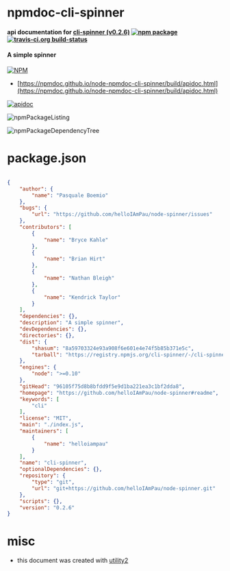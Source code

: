 # npmdoc-cli-spinner

#### api documentation for  [cli-spinner (v0.2.6)](https://github.com/helloIAmPau/node-spinner#readme)  [![npm package](https://img.shields.io/npm/v/npmdoc-cli-spinner.svg?style=flat-square)](https://www.npmjs.org/package/npmdoc-cli-spinner) [![travis-ci.org build-status](https://api.travis-ci.org/npmdoc/node-npmdoc-cli-spinner.svg)](https://travis-ci.org/npmdoc/node-npmdoc-cli-spinner)

#### A simple spinner

[![NPM](https://nodei.co/npm/cli-spinner.png?downloads=true&downloadRank=true&stars=true)](https://www.npmjs.com/package/cli-spinner)

- [https://npmdoc.github.io/node-npmdoc-cli-spinner/build/apidoc.html](https://npmdoc.github.io/node-npmdoc-cli-spinner/build/apidoc.html)

[![apidoc](https://npmdoc.github.io/node-npmdoc-cli-spinner/build/screenCapture.buildCi.browser.%252Ftmp%252Fbuild%252Fapidoc.html.png)](https://npmdoc.github.io/node-npmdoc-cli-spinner/build/apidoc.html)

![npmPackageListing](https://npmdoc.github.io/node-npmdoc-cli-spinner/build/screenCapture.npmPackageListing.svg)

![npmPackageDependencyTree](https://npmdoc.github.io/node-npmdoc-cli-spinner/build/screenCapture.npmPackageDependencyTree.svg)



# package.json

```json

{
    "author": {
        "name": "Pasquale Boemio"
    },
    "bugs": {
        "url": "https://github.com/helloIAmPau/node-spinner/issues"
    },
    "contributors": [
        {
            "name": "Bryce Kahle"
        },
        {
            "name": "Brian Hirt"
        },
        {
            "name": "Nathan Bleigh"
        },
        {
            "name": "Kendrick Taylor"
        }
    ],
    "dependencies": {},
    "description": "A simple spinner",
    "devDependencies": {},
    "directories": {},
    "dist": {
        "shasum": "8a59703324e93a908f6e601e4e74f5b85b371e5c",
        "tarball": "https://registry.npmjs.org/cli-spinner/-/cli-spinner-0.2.6.tgz"
    },
    "engines": {
        "node": ">=0.10"
    },
    "gitHead": "96105f75d8b8bfdd9f5e9d1ba221ea3c1bf2dda8",
    "homepage": "https://github.com/helloIAmPau/node-spinner#readme",
    "keywords": [
        "cli"
    ],
    "license": "MIT",
    "main": "./index.js",
    "maintainers": [
        {
            "name": "helloiampau"
        }
    ],
    "name": "cli-spinner",
    "optionalDependencies": {},
    "repository": {
        "type": "git",
        "url": "git+https://github.com/helloIAmPau/node-spinner.git"
    },
    "scripts": {},
    "version": "0.2.6"
}
```



# misc
- this document was created with [utility2](https://github.com/kaizhu256/node-utility2)
